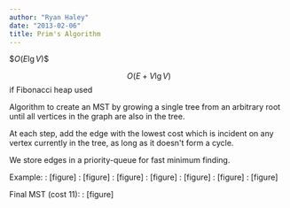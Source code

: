 ```yaml
---
author: "Ryan Haley"
date: "2013-02-06"
title: Prim's Algorithm
---
```


\$$O(E\lg V)\$$

$$O(E+V\lg V)$$ if Fibonacci heap used

Algorithm to create an MST by growing a single tree from an arbitrary root until all vertices in the graph are also in the tree.

At each step, add the edge with the lowest cost which is incident on any vertex currently in the tree, as long as it doesn't form a cycle.

We store edges in a priority-queue for fast minimum finding.

Example:
: [figure]
: [figure]
: [figure]
: [figure]
: [figure]
: [figure]
: [figure]

Final MST (cost 11):
: [figure]
